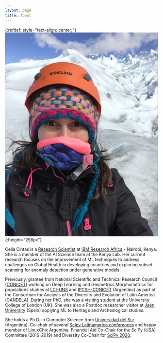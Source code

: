 ```yaml
---
layout: page
title: About
---
```



{:refdef: style="text-align: center;"}
![Profile Pic](/public/profile_pic.JPG){:height="256px"} 

Celia Cintas is a [Research Scientist](https://researcher.watson.ibm.com/researcher/view.php?person=ibm-Celia.Cintas) at [IBM Research Africa](https://www.research.ibm.com/labs/africa/) - Nairobi, Kenya. She is a member of the AI Science team at the Kenya Lab. Her current research focuses on the improvement of ML techniques to address challenges on Global Health in developing countries and exploring subset scanning for anomaly detection under generative models.
 
Previously, grantee from National Scientific and Technical Research Council ([CONICET](https://www.conicet.gov.ar/?lan=en)) working on Deep Learning and Geometrics Morphometrics for populations studies at [LCI-UNS](https://imaglabs.org/) and [IPCSH-CONICET](https://ipcsh.conicet.gov.ar/) (Argentina) as part of the Consortium for Analysis of the Diversity and Evolution of Latin America ([CANDELA](https://www.ucl.ac.uk/biosciences/departments/genetics-evolution-and-environment/candela/)).  During her PhD, she was a [visiting student](https://www.ucl.ac.uk/biosciences/subject-specific-taught-modules/human-population-genetics/people) at the University College of London (UK). She was also a Postdoc researcher visitor at [Jaén University](https://www.ujaen.es/en) (Spain) applying ML to Heritage and Archeological studies. 
 
She holds a Ph.D. in Computer Science from [Universidad del Sur](https://www.uns.edu.ar/ingles) (Argentina). Co-chair of several [Scipy Latinamerica conferences](https://www.scipy.lat/es/scipycon.html) and happy member of [LinuxChix Argentina](http://linuxchixar.org/). Financial Aid Co-Chair for the SciPy (USA) Committee (2016-2019) and Diversity Co-Chair for [SciPy 2020](https://www.scipy2020.scipy.org/organisers).
